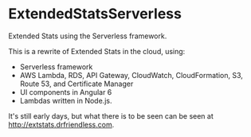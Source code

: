 # ExtendedStatsServerless
Extended Stats using the Serverless framework.

This is a rewrite of Extended Stats in the cloud, using:

 * Serverless framework
 * AWS Lambda, RDS, API Gateway, CloudWatch, CloudFormation, S3, Route 53, and Certificate Manager
 * UI components in Angular 6
 * Lambdas written in Node.js.

It's still early days, but what there is to be seen can be seen at http://extstats.drfriendless.com.